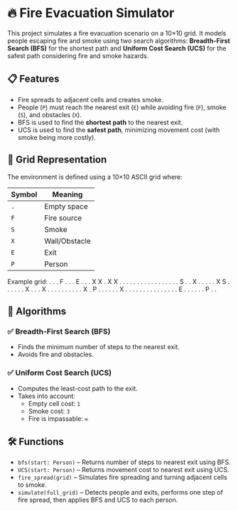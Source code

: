 # 🔥 Fire Evacuation Simulator

This project simulates a fire evacuation scenario on a 10×10 grid. It models people escaping fire and smoke using two search algorithms: **Breadth-First Search (BFS)** for the shortest path and **Uniform Cost Search (UCS)** for the safest path considering fire and smoke hazards.

## 📋 Features

- Fire spreads to adjacent cells and creates smoke.
- People (`P`) must reach the nearest exit (`E`) while avoiding fire (`F`), smoke (`S`), and obstacles (`X`).
- BFS is used to find the **shortest path** to the nearest exit.
- UCS is used to find the **safest path**, minimizing movement cost (with smoke being more costly).

## 🔧 Grid Representation

The environment is defined using a 10×10 ASCII grid where:

| Symbol | Meaning        |
|--------|----------------|
| `.`    | Empty space    |
| `F`    | Fire source    |
| `S`    | Smoke          |
| `X`    | Wall/Obstacle  |
| `E`    | Exit           |
| `P`    | Person         |

Example grid:
. . . F . . . E . .
. X X . X X . . . .
. . . . . . . . . .
. . . S . . X . . .
. . X S . . . . . .
X . . . X . . . . .
. . . . . X . P . .
. . . . X . . . . .
. . . . . . . . . .
E . . . . . . P . .

## 🧠 Algorithms

### ✅ Breadth-First Search (BFS)
- Finds the minimum number of steps to the nearest exit.
- Avoids fire and obstacles.

### ✅ Uniform Cost Search (UCS)
- Computes the least-cost path to the exit.
- Takes into account:
  - Empty cell cost: `1`
  - Smoke cost: `3`
  - Fire is impassable: `∞`

## 🛠 Functions

- `bfs(start: Person)` – Returns number of steps to nearest exit using BFS.
- `UCS(start: Person)` – Returns movement cost to nearest exit using UCS.
- `fire_spread(grid)` – Simulates fire spreading and turning adjacent cells to smoke.
- `simulate(full_grid)` – Detects people and exits, performs one step of fire spread, then applies BFS and UCS to each person.
